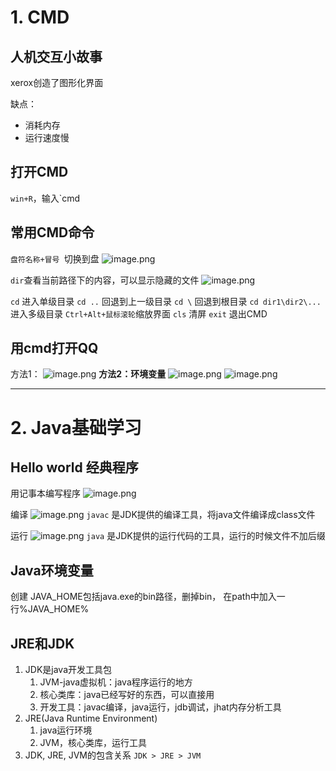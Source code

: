 # 1. CMD
## 人机交互小故事
xerox创造了图形化界面

缺点：
- 消耗内存
- 运行速度慢

## 打开CMD
`win+R`，输入`cmd

## 常用CMD命令

`盘符名称+冒号 `切换到盘
![image.png](https://pokemongle-images-1319763739.cos.ap-nanjing.myqcloud.com/sandox/img/202309231509599.png)

`dir`查看当前路径下的内容，可以显示隐藏的文件
![image.png](https://pokemongle-images-1319763739.cos.ap-nanjing.myqcloud.com/sandox/img/202309231510077.png)

`cd` 进入单级目录
`cd ..` 回退到上一级目录
`cd \` 回退到根目录
`cd dir1\dir2\...` 进入多级目录
`Ctrl+Alt+鼠标滚轮`缩放界面
`cls` 清屏
`exit` 退出CMD

## 用cmd打开QQ
方法1：
![image.png](https://pokemongle-images-1319763739.cos.ap-nanjing.myqcloud.com/sandox/img/202309231518427.png)
**方法2：环境变量**
![image.png](https://pokemongle-images-1319763739.cos.ap-nanjing.myqcloud.com/sandox/img/202309231520834.png)
![image.png](https://pokemongle-images-1319763739.cos.ap-nanjing.myqcloud.com/sandox/img/202309231613021.png)

___

# 2. Java基础学习


## Hello world 经典程序

用记事本编写程序
![image.png](https://pokemongle-images-1319763739.cos.ap-nanjing.myqcloud.com/sandox/img/202309231608459.png)

编译
![image.png](https://pokemongle-images-1319763739.cos.ap-nanjing.myqcloud.com/sandox/img/202309231606277.png)
`javac` 是JDK提供的编译工具，将java文件编译成class文件

运行
![image.png](https://pokemongle-images-1319763739.cos.ap-nanjing.myqcloud.com/sandox/img/202309231606409.png)
`java` 是JDK提供的运行代码的工具，运行的时候文件不加后缀

## Java环境变量
创建 JAVA_HOME包括java.exe的bin路径，删掉bin，
在path中加入一行%JAVA_HOME%

## JRE和JDK

1. JDK是java开发工具包
	1. JVM-java虚拟机：java程序运行的地方
	2. 核心类库：java已经写好的东西，可以直接用
	3. 开发工具：javac编译，java运行，jdb调试，jhat内存分析工具
2. JRE(Java Runtime Environment)
	1. java运行环境
	2. JVM，核心类库，运行工具
3. JDK, JRE, JVM的包含关系
	`JDK > JRE > JVM`





